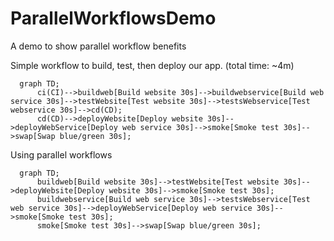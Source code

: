 # ParallelWorkflowsDemo
A demo to show parallel workflow benefits

Simple workflow to build, test, then deploy our app. (total time: ~4m)
```mermaid
  graph TD;
      ci(CI)-->buildweb[Build website 30s]-->buildwebservice[Build web service 30s]-->testWebsite[Test website 30s]-->testsWebservice[Test webservice 30s]-->cd(CD);
      cd(CD)-->deployWebsite[Deploy website 30s]-->deployWebService[Deploy web service 30s]-->smoke[Smoke test 30s]-->swap[Swap blue/green 30s];
```

Using parallel workflows
```mermaid
  graph TD;
      buildweb[Build website 30s]-->testWebsite[Test website 30s]-->deployWebsite[Deploy website 30s]-->smoke[Smoke test 30s];
      buildwebservice[Build web service 30s]-->testsWebservice[Test web service 30s]-->deployWebService[Deploy web service 30s]-->smoke[Smoke test 30s];
      smoke[Smoke test 30s]-->swap[Swap blue/green 30s];
```
